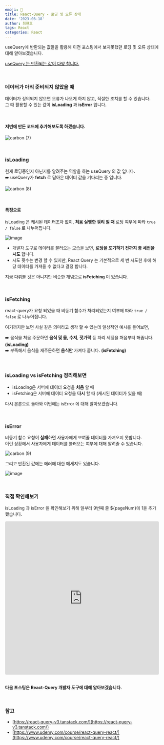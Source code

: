```yaml
---
emoji: 📖
title: React-Query - 로딩 및 오류 상태
date: '2023-03-18'
author: 최현호
tags: React
categories: React
---
```


useQuery에 반환되는 값들을 활용해 이전 포스팅에서 보지못했던 로딩 및 오류 상태에 대해 알아보겠습니다.

[useQuery 는 반환되는 값이 다양 합니다.](https://tanstack.com/query/v4/docs/react/reference/useQuery?from=reactQueryV3&original=https%3A%2F%2Freact-query-v3.tanstack.com%2Freference%2FuseQuery)

<br>

### 데이터가 아직 준비되지 않았을 때

데이터가 정의되지 않으면 오류가 나오게 하지 않고, 적절한 조치를 할 수 있습니다. <br>
그 때 활용할 수 있는 값이 **isLoading** 과 **isError** 입니다.

<br>

#### 저번에 만든 코드에 추가해보도록 하겠습니다.

![carbon (7)](https://user-images.githubusercontent.com/87301268/225783751-f37ff8cb-bfa0-4186-95c7-8e74e7362e7c.png)

<br>

### isLoading

현재 로딩중인지 아닌지를 알려주는 역할</span>을 하는 useQuery 의 값 입니다. <br>
➡️ useQuery가 **fetch** 로 담아온 데이터 값을 기다리는 중</span> 입니다. <br>

![carbon (8)](https://user-images.githubusercontent.com/87301268/225788819-3c286cec-b0b6-403f-9ce6-8d9135a4b34d.png)

<br>

#### 특징으로

isLoading 은 캐시된 데이터조차 없이, **처음 실행한 쿼리 일 때**</span> 로딩 여부에 따라 `true / false` 로 나누어집니다.

![image](https://user-images.githubusercontent.com/87301268/225789097-cda20015-fbab-45cc-acb5-abc98044f2e1.gif)

- 개발자 도구로 데이터를 불러오는 모습을 보면, **로딩을 포기하기 전까지 총 세번을 시도** 합니다.
- 시도 횟수는 변경 할 수 있지만, React Query 는 기본적으로 세 번 시도한 후에 해당 데이터를 가져올 수 없다고 결정</span> 합니다.

지금 다뤄볼 것은 아니지만 비슷한 개념으로 **isFetching** 이 있습니다.

<br>

### isFetching

react-query가 요청 되었을 때 비동기 함수가 처리되었는지 여부</span>에 따라 `true / false` 로 나누어집니다.

여기까지만 보면 사실 같은 의미라고 생각 할 수 있는데 일상적인 예시를 들어보면, <br>

➡️ 음식을 처음 주문</span>하면 **음식 및 물, 수저, 젓가락** 등 자리 세팅을 처음부터 해줍니다. **(isLoading)** <br>
➡️ 부족해서 음식을 재주문</span>하면 **음식만** 가져다 줍니다. **(isFetching)**

<br>

### isLoading vs isFetching 정리해보면

- isLoading</span>은 서버에 데이터 요청을 **처음** 할 때
- isFetching</span>은 서버에 데이터 요청을 **다시** 할 때 (캐시된 데이터가 있을 때)

다시 본론으로 돌아와 이번에는 isError 에 대해 알아보겠습니다.

<br>

### isError

비동기 함수 요청이 **실패**하면 사용자에게 보여줄 데이터를 가져오지 못합니다.</span> <br>
이런 상황에서 사용자에게 데이터를 불러오는 여부에 대해 알려줄 수 있습니다.

![carbon (9)](https://user-images.githubusercontent.com/87301268/225788951-a17d0c9f-8da4-4c8a-a423-0843543cb65f.png)

그리고 반환된 값에는 에러에 대한 메세지도 있습니다.

![image](https://user-images.githubusercontent.com/87301268/225789308-1e28b02c-8537-45b7-b1db-2bf0e98bb5e3.png)

<br>

### 직접 확인해보기

isLoading 과 isError 을 확인해보기 위해 일부러 9번째 줄 ${pageNum}에 1을 추가 했습니다.

<iframe src="https://codesandbox.io/embed/react-query-2-d0tsnn?fontsize=14&hidenavigation=1&theme=dark"
     style="width:100%; height:500px; border:0; border-radius: 4px; overflow:hidden;"
     title="react-query-2"
     allow="accelerometer; ambient-light-sensor; camera; encrypted-media; geolocation; gyroscope; hid; microphone; midi; payment; usb; vr; xr-spatial-tracking"
     sandbox="allow-forms allow-modals allow-popups allow-presentation allow-same-origin allow-scripts"
   ></iframe>

<br>
<br>

**다음 포스팅은 React-Query 개발자 도구에 대해 알아보겠습니다.**

<br>

### 참고

- [https://react-query-v3.tanstack.com/](https://react-query-v3.tanstack.com/)
- [https://www.udemy.com/course/react-query-react/](https://www.udemy.com/course/react-query-react/)

<br>

```toc

```
